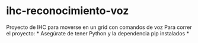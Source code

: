 # ihc-reconocimiento-voz
Proyecto de IHC para moverse en un grid con comandos de voz
Para correr el proyecto:
    * Asegúrate de tener Python y la dependencia pip instalados
    * 
